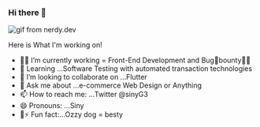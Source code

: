 ### Hi there 👋

![gif from nerdy.dev](https://github.com/sinyozz/template_bug/blob/4a9b3217c1bae3537f82fc721776c8e6f59efac0/000cosmo-cute.gif)
 
   Here is What I'm working on!

- 👩‍💻 I’m currently working = Front-End Development and Bug🐛bounty🐱‍💻
- 🌱 Learning ...Software Testing  with automated transaction technologies
- 👯 I’m looking to collaborate on ...Flutter
- 💬 Ask me about ...e-commerce Web Design or Anything 
- 📫 How to reach me: ...Twitter @sinyG3
- 😄 Pronouns: ...Siny 
- 🐶⚡ Fun fact:...Ozzy dog = besty  

